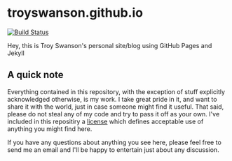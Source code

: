 # troyswanson.github.io

[![Build Status](https://travis-ci.org/troyswanson/troyswanson.github.io.png?branch=master)](https://travis-ci.org/troyswanson/troyswanson.github.io)

Hey, this is Troy Swanson's personal site/blog using GitHub Pages and Jekyll

## A quick note

Everything contained in this repository, with the exception of stuff explicitly acknowledged otherwise, is my work. I take great pride in it, and want to share it with the world, just in case someone might find it useful. That said, please do not steal any of my code and try to pass it off as your own. I've included in this repositiry a [license](https://github.com/troyswanson/troyswanson.github.io/blob/master/LICENSE.md) which defines acceptable use of anything you might find here.

If you have any questions about anything you see here, please feel free to send me an email and I'll be happy to entertain just about any discussion.
